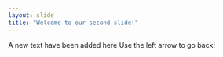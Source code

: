 ```yaml
---
layout: slide
title: "Welcome to our second slide!"
---
```

A new text have been added here
Use the left arrow to go back!
